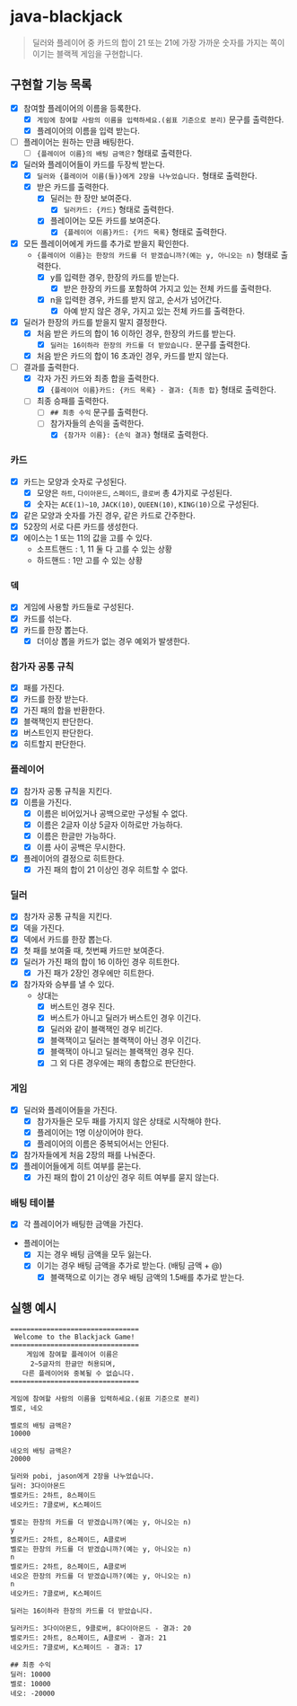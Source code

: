# java-blackjack

> 딜러와 플레이어 중 카드의 합이 21 또는 21에 가장 가까운 숫자를 가지는 쪽이 이기는 블랙젝 게임을 구현합니다.

## 구현할 기능 목록

- [x] 참여할 플레이어의 이름을 등록한다.
    - [x] `게임에 참여할 사람의 이름을 입력하세요.(쉼표 기준으로 분리)` 문구를 출력한다.
    - [x] 플레이어의 이름을 입력 받는다.
- [ ] 플레이어는 원하는 만큼 배팅한다.
    - [ ] `{플레이어 이름}의 배팅 금액은?` 형태로 출력한다.
- [x] 딜러와 플레이어들이 카드를 두장씩 받는다.
    - [x] `딜러와 {플레이어 이름(들)}에게 2장을 나누었습니다.` 형태로 출력한다.
    - [x] 받은 카드를 출력한다.
        - [x] 딜러는 한 장만 보여준다.
            - [x] `딜러카드: {카드}` 형태로 출력한다.
        - [x] 플레이어는 모든 카드를 보여준다.
            - [x] `{플레이어 이름}카드: {카드 목록}` 형태로 출력한다.
- [x] 모든 플레이어에게 카드를 추가로 받을지 확인한다.
    - `{플레이어 이름}는 한장의 카드를 더 받겠습니까?(예는 y, 아니오는 n)` 형태로 출력한다.
        - [x] y를 입력한 경우, 한장의 카드를 받는다.
            - [x] 받은 한장의 카드를 포함하여 가지고 있는 전체 카드를 출력한다.
        - [x] n을 입력한 경우, 카드를 받지 않고, 순서가 넘어간다.
            - [x] 아예 받지 않은 경우, 가지고 있는 전체 카드를 출력한다.
- [x] 딜러가 한장의 카드를 받을지 말지 결정한다.
    - [x] 처음 받은 카드의 합이 16 이하인 경우, 한장의 카드를 받는다.
        - [x] `딜러는 16이하라 한장의 카드를 더 받았습니다.` 문구를 출력한다.
    - [x] 처음 받은 카드의 합이 16 초과인 경우, 카드를 받지 않는다.
- [ ] 결과를 출력한다.
    - [x] 각자 가진 카드와 최종 합을 출력한다.
        - [x] `{플레이어 이름}카드: {카드 목록} - 결과: {최종 합}` 형태로 출력한다.
    - [ ] 최종 승패를 출력한다.
        - [ ] `## 최종 수익` 문구를 출력한다.
        - [ ] 참가자들의 손익을 출력한다.
            - [x] `{참가자 이름}: {손익 결과}` 형태로 출력한다.

### 카드

- [x] 카드는 모양과 숫자로 구성된다.
    - [x] 모양은 `하트`, `다이아몬드`, `스페이드`, `클로버` 총 4가지로 구성된다.
    - [x] 숫자는 `ACE(1)~10`, `JACK(10)`, `QUEEN(10)`, `KING(10)`으로 구성된다.
- [x] 같은 모양과 숫자를 가진 경우, 같은 카드로 간주한다.
- [x] 52장의 서로 다른 카드를 생성한다.
- [x] 에이스는 1 또는 11의 값을 고를 수 있다.
    - 소프트핸드 : 1, 11 둘 다 고를 수 있는 상황
    - 하드핸드 : 1만 고를 수 있는 상황

### 덱

- [x] 게임에 사용할 카드들로 구성된다.
- [x] 카드를 섞는다.
- [x] 카드를 한장 뽑는다.
    - [x] 더이상 뽑을 카드가 없는 경우 예외가 발생한다.

### 참가자 공통 규칙

- [x] 패를 가진다.
- [x] 카드를 한장 받는다.
- [x] 가진 패의 합을 반환한다.
- [x] 블랙잭인지 판단한다.
- [x] 버스트인지 판단한다.
- [x] 히트할지 판단한다.

### 플레이어

- [x] 참가자 공통 규칙을 지킨다.
- [x] 이름을 가진다.
    - [x] 이름은 비어있거나 공백으로만 구성될 수 없다.
    - [x] 이름은 2글자 이상 5글자 이하로만 가능하다.
    - [x] 이름은 한글만 가능하다.
    - [x] 이름 사이 공백은 무시한다.
- [x] 플레이어의 결정으로 히트한다.
    - [x] 가진 패의 합이 21 이상인 경우 히트할 수 없다.

### 딜러

- [x] 참가자 공통 규칙을 지킨다.
- [x] 덱을 가진다.
- [x] 덱에서 카드를 한장 뽑는다.
- [x] 첫 패를 보여줄 때, 첫번째 카드만 보여준다.
- [x] 딜러가 가진 패의 합이 16 이하인 경우 히트한다.
    - [x] 가진 패가 2장인 경우에만 히트한다.
- [x] 참가자와 승부를 낼 수 있다.
    - 상대는
        - [x] 버스트인 경우 진다.
        - [x] 버스트가 아니고 딜러가 버스트인 경우 이긴다.
        - [x] 딜러와 같이 블랙잭인 경우 비긴다.
        - [x] 블랙잭이고 딜러는 블랙잭이 아닌 경우 이긴다.
        - [x] 블랙잭이 아니고 딜러는 블랙잭인 경우 진다.
        - [x] 그 외 다른 경우에는 패의 총합으로 판단한다.

### 게임

- [x] 딜러와 플레이어들을 가진다.
    - [x] 참가자들은 모두 패를 가지지 않은 상태로 시작해야 한다.
    - [x] 플레이어는 1명 이상이어야 한다.
    - [x] 플레이어의 이름은 중복되어서는 안된다.
- [x] 참가자들에게 처음 2장의 패를 나눠준다.
- [x] 플레이어들에게 히트 여부를 묻는다.
    - [x] 가진 패의 합이 21 이상인 경우 히트 여부를 묻지 않는다.

### 배팅 테이블

- [x] 각 플레이어가 배팅한 금액을 가진다.
- 플레이어는
    - [x] 지는 경우 배팅 금액을 모두 잃는다.
    - [x] 이기는 경우 배팅 금액을 추가로 받는다. (배팅 금액 + @)
        - [X] 블랙잭으로 이기는 경우 배팅 금액의 1.5배를 추가로 받는다.

## 실행 예시

```text
================================
 Welcome to the Blackjack Game!
================================
    게임에 참여할 플레이어 이름은
     2~5글자의 한글만 허용되며,
   다른 플레이어와 중복될 수 없습니다.
================================

게임에 참여할 사람의 이름을 입력하세요.(쉼표 기준으로 분리)
벨로, 네오

벨로의 배팅 금액은?
10000

네오의 배팅 금액은?
20000

딜러와 pobi, jason에게 2장을 나누었습니다.
딜러: 3다이아몬드
벨로카드: 2하트, 8스페이드
네오카드: 7클로버, K스페이드

벨로는 한장의 카드를 더 받겠습니까?(예는 y, 아니오는 n)
y
벨로카드: 2하트, 8스페이드, A클로버
벨로는 한장의 카드를 더 받겠습니까?(예는 y, 아니오는 n)
n
벨로카드: 2하트, 8스페이드, A클로버
네오은 한장의 카드를 더 받겠습니까?(예는 y, 아니오는 n)
n
네오카드: 7클로버, K스페이드

딜러는 16이하라 한장의 카드를 더 받았습니다.

딜러카드: 3다이아몬드, 9클로버, 8다이아몬드 - 결과: 20
벨로카드: 2하트, 8스페이드, A클로버 - 결과: 21
네오카드: 7클로버, K스페이드 - 결과: 17

## 최종 수익
딜러: 10000
벨로: 10000 
네오: -20000
```
